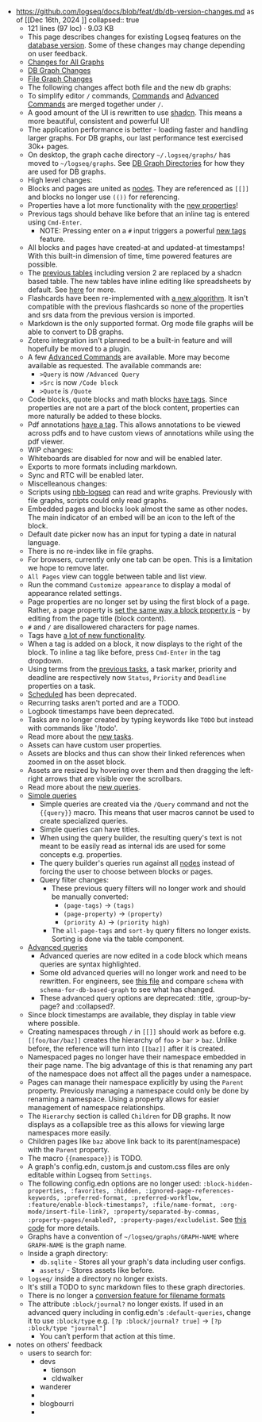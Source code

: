 - https://github.com/logseq/docs/blob/feat/db/db-version-changes.md as of [[Dec 16th, 2024 ]]
  collapsed:: true
	- 121 lines (97 loc) · 9.03 KB
	- This page describes changes for existing Logseq features on the [database version](https://github.com/logseq/logseq/pull/9858). Some of these changes may change depending on user feedback.
	- [Changes for All Graphs](https://github.com/logseq/docs/blob/feat/db/db-version-changes.md#changes-for-all-graphs)
	- [DB Graph Changes](https://github.com/logseq/docs/blob/feat/db/db-version-changes.md#db-graph-changes)
	- [File Graph Changes](https://github.com/logseq/docs/blob/feat/db/db-version-changes.md#file-graph-changes)
	- The following changes affect both file and the new db graphs:
	- To simplify editor `/` commands, [Commands](https://docs.logseq.com/#/page/commands) and [Advanced Commands](https://docs.logseq.com/#/page/advanced%20commands) are merged together under `/`.
	- A good amount of the UI is rewritten to use [shadcn](https://github.com/shadcn-ui/ui). This means a more beautiful, consistent and powerful UI!
	- The application performance is better - loading faster and handling larger graphs. For DB graphs, our last performance test exercised 30k+ pages.
	- On desktop, the graph cache directory `~/.logseq/graphs/` has moved to `~/logseq/graphs`. See [DB Graph Directories](https://github.com/logseq/docs/blob/feat/db/db-version-changes.md#db-graph-directories) for how they are used for DB graphs.
	- High level changes:
	- Blocks and pages are united as [nodes](https://github.com/logseq/docs/blob/feat/db/db-version.md#nodes). They are referenced as `[[]]` and blocks no longer use `(())` for referencing.
	- Properties have a lot more functionality with the [new properties](https://github.com/logseq/docs/blob/feat/db/db-version.md#properties)!
	- Previous tags should behave like before that an inline tag is entered using `Cmd-Enter`.
		- NOTE: Pressing enter on a `#` input triggers a powerful [new tags](https://github.com/logseq/docs/blob/feat/db/db-version.md#new-tags) feature.
	- All blocks and pages have created-at and updated-at timestamps! With this built-in dimension of time, time powered features are possible.
	- The [previous tables](https://docs.logseq.com/#/page/tables) including version 2 are replaced by a shadcn based table. The new tables have inline editing like spreadsheets by default. See [here](https://github.com/logseq/docs/blob/feat/db/db-version.md#tables) for more.
	- Flashcards have been re-implemented with [a new algorithm](https://github.com/open-spaced-repetition/free-spaced-repetition-scheduler). It isn't compatible with the previous flashcards so none of the properties and srs data from the previous version is imported.
	- Markdown is the only supported format. Org mode file graphs will be able to convert to DB graphs.
	- Zotero integration isn't planned to be a built-in feature and will hopefully be moved to a plugin.
	- A few [Advanced Commands](https://docs.logseq.com/#/page/advanced%20commands) are available. More may become available as requested. The available commands are:
		- `>Query` is now `/Advanced Query`
		- `>Src` is now `/Code block`
		- `>Quote` is `/Quote`
	- Code blocks, quote blocks and math blocks [have tags](https://github.com/logseq/docs/blob/feat/db/db-version.md#more-new-tags). Since properties are not are a part of the block content, properties can more naturally be added to these blocks.
	- Pdf annotations [have a tag](https://github.com/logseq/docs/blob/feat/db/db-version.md#more-new-tags). This allows annotations to be viewed across pdfs and to have custom views of annotations while using the pdf viewer.
	- WIP changes:
	- Whiteboards are disabled for now and will be enabled later.
	- Exports to more formats including markdown.
	- Sync and RTC will be enabled later.
	- Miscelleanous changes:
	- Scripts using [nbb-logseq](https://github.com/logseq/nbb-logseq) can read and write graphs. Previously with file graphs, scripts could only read graphs.
	- Embedded pages and blocks look almost the same as other nodes. The main indicator of an embed will be an icon to the left of the block.
	- Default date picker now has an input for typing a date in natural language.
	- There is no re-index like in file graphs.
	- For browsers, currently only one tab can be open. This is a limitation we hope to remove later.
	- `All Pages` view can toggle between table and list view.
	- Run the command `Customize appearance` to display a modal of appearance related settings.
	- Page properties are no longer set by using the first block of a page. Rather, a page property is [set the same way a block property is](https://github.com/logseq/docs/blob/feat/db/db-version.md#add-and-edit-property-values) \- by editing from the page title (block content).
	- `#` and `/` are disallowered characters for page names.
	- Tags have [a lot of new functionality](https://github.com/logseq/docs/blob/feat/db/db-version.md#new-tags).
	- When a tag is added on a block, it now displays to the right of the block. To inline a tag like before, press `Cmd-Enter` in the tag dropdown.
	- Using terms from the [previous tasks](https://docs.logseq.com/#/page/tasks), a task marker, priority and deadline are respectively now `Status`, `Priority` and `Deadline` properties on a task.
	- [Scheduled](https://docs.logseq.com/#/page/tasks/block/deadline%20and%20scheduled) has been deprecated.
	- Recurring tasks aren't ported and are a TODO.
	- Logbook timestamps have been deprecated.
	- Tasks are no longer created by typing keywords like `TODO` but instead with commands like '/todo'.
	- Read more about the [new tasks](https://github.com/logseq/docs/blob/feat/db/db-version.md#tasks).
	- Assets can have custom user properties.
	- Assets are blocks and thus can show their linked references when zoomed in on the asset block.
	- Assets are resized by hovering over them and then dragging the left-right arrows that are visible over the scrollbars.
	- Read more about the [new queries](https://github.com/logseq/docs/blob/feat/db/db-version.md#queries).
	- [Simple queries](https://docs.logseq.com/#/page/queries)
		- Simple queries are created via the `/Query` command and not the `{{query}}` macro. This means that user macros cannot be used to create specialized queries.
		- Simple queries can have titles.
		- When using the query builder, the resulting query's text is not meant to be easily read as internal ids are used for some concepts e.g. properties.
		- The query builder's queries run against all [nodes](https://github.com/logseq/docs/blob/feat/db/db-version.md#nodes) instead of forcing the user to choose between blocks or pages.
		- Query filter changes:
			- These previous query filters will no longer work and should be manually converted:
				- `(page-tags)` \-> `(tags)`
				- `(page-property)` \-> `(property)`
				- `(priority A)` \-> `(priority high)`
			- The `all-page-tags` and `sort-by` query filters no longer exists. Sorting is done via the table component.
	- [Advanced queries](https://docs.logseq.com/#/page/advanced%20queries)
		- Advanced queries are now edited in a code block which means queries are syntax highlighted.
		- Some old advanced queries will no longer work and need to be rewritten. For engineers, see [this file](https://github.com/logseq/logseq/blob/feat/db/deps/db/src/logseq/db/frontend/schema.cljs) and compare `schema` with `schema-for-db-based-graph` to see what has changed.
		- These advanced query options are deprecated: :title, :group-by-page? and :collapsed?.
	- Since block timestamps are available, they display in table view where possible.
	- Creating namespaces through `/` in `[[]]` should work as before e.g. `[[foo/bar/baz]]` creates the hierarchy of `foo` \> `bar` \> `baz`. Unlike before, the reference will turn into `[[baz]]` after it is created.
	- Namespaced pages no longer have their namespace embedded in their page name. The big advantage of this is that renaming any part of the namespace does not affect all the pages under a namespace.
	- Pages can manage their namespace explicitly by using the `Parent` property. Previously managing a namespace could only be done by renaming a namespace. Using a property allows for easier management of namespace relationships.
	- The `Hierarchy` section is called `Children` for DB graphs. It now displays as a collapsible tree as this allows for viewing large namespaces more easily.
	- Children pages like `baz` above link back to its parent(namespace) with the `Parent` property.
	- The macro `{{namespace}}` is TODO.
	- A graph's config.edn, custom.js and custom.css files are only editable within Logseq from `Settings`.
	- The following config.edn options are no longer used: `:block-hidden-properties, :favorites, :hidden, :ignored-page-references-keywords, :preferred-format, :preferred-workflow, :feature/enable-block-timestamps?, :file/name-format, :org-mode/insert-file-link?, :property/separated-by-commas, :property-pages/enabled?, :property-pages/excludelist`. See [this code](https://github.com/logseq/logseq/blob/043927031e11053a837d8289e3334368e6647bea/src/main/frontend/handler/common/config%5Fedn.cljs#L89-L115) for more details.
	- Graphs have a convention of `~/logseq/graphs/GRAPH-NAME` where `GRAPH-NAME` is the graph name.
	- Inside a graph directory:
		- `db.sqlite` \- Stores all your graph's data including user configs.
		- `assets/` \- Stores assets like before.
	- `logseq/` inside a directory no longer exists.
	- It's still a TODO to sync markdown files to these graph directories.
	- There is no longer a [conversion feature for filename formats](https://docs.logseq.com/#/page/filename%20format)
	- The attribute `:block/journal?` no longer exists. If used in an advanced query including in config.edn's `:default-queries`, change it to use `:block/type` e.g. `[?p :block/journal? true]` \-> `[?p :block/type "journal"]`
		- You can’t perform that action at this time.
- notes on others' feedback
	- users to search for:
		- devs
			- tienson
			- cldwalker
		- wanderer
		-
		- blogbourri
		-